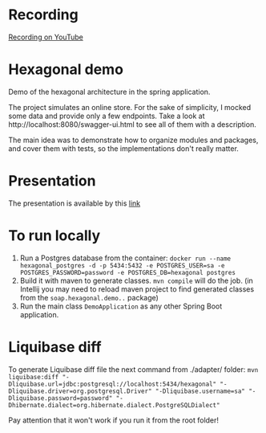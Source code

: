 # Recording
[Recording on YouTube](https://youtu.be/wYWh5rg88UE?si=oKweZPoB4xFwl3F5)

# Hexagonal demo
Demo of the hexagonal architecture in the spring application.

The project simulates an online store. For the sake of simplicity, I mocked some data and provide only a few endpoints. Take a look at http://localhost:8080/swagger-ui.html to see all of them with a description.

The main idea was to demonstrate how to organize modules and packages, and cover them with tests, so the implementations don't really matter.

# Presentation
The presentation is available by this [link](https://docs.google.com/presentation/d/1oSH4knk2zZosSuMuThOEIdnC5d_YnSYEJYVWEMGqLQ4/edit?usp=sharing)

# To run locally
1) Run a Postgres database from the container: ```docker run --name hexagonal_postgres -d -p 5434:5432 -e POSTGRES_USER=sa -e POSTGRES_PASSWORD=password -e POSTGRES_DB=hexagonal postgres```
2) Build it with maven to generate classes. ```mvn compile``` will do the job. (in Intellij you may need to reload maven project to find generated classes from the ```soap.hexagonal.demo..``` package)
3) Run the main class ```DemoApplication``` as any other Spring Boot application.

# Liquibase diff
To generate Liquibase diff file the next command from ./adapter/ folder: ```mvn liquibase:diff "-Dliquibase.url=jdbc:postgresql://localhost:5434/hexagonal" "-Dliquibase.driver=org.postgresql.Driver" "-Dliquibase.username=sa" "-Dliquibase.password=password" "-Dhibernate.dialect=org.hibernate.dialect.PostgreSQLDialect"```

Pay attention that it won't work if you run it from the root folder!

